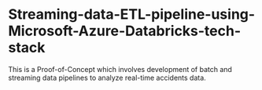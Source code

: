 # Streaming-data-ETL-pipeline-using-Microsoft-Azure-Databricks-tech-stack
This is a Proof-of-Concept which involves development of batch and streaming data pipelines to analyze real-time accidents data.
